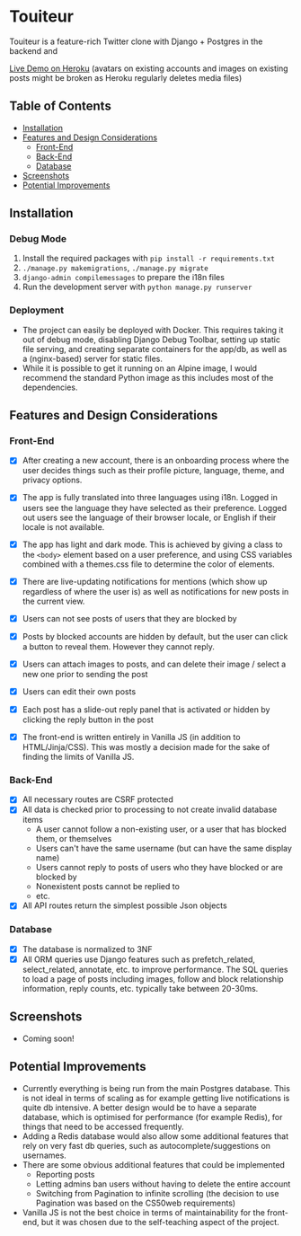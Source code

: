 # Touiteur

Touiteur is a feature-rich Twitter clone with Django + Postgres in the backend and 

[Live Demo on Heroku](https://touiteur-app.herokuapp.com/) (avatars on existing accounts and images on existing posts might be broken as Heroku regularly deletes media files)

## Table of Contents

*   [Installation](#installation)
*   [Features and Design Considerations](#features-and-design-considerations)
    *   [Front-End](#front-end)
    *   [Back-End](#back-end)
    *   [Database](#database)
*   [Screenshots](#screenshots)
*   [Potential Improvements](#potential-improvements)

## Installation

### Debug Mode
1. Install the required packages with `pip install -r requirements.txt`
2. `./manage.py makemigrations`, `./manage.py migrate`
3. `django-admin compilemessages` to prepare the i18n files
4. Run the development server with `python manage.py runserver`

### Deployment
- The project can easily be deployed with Docker. This requires taking it out of debug mode, disabling Django Debug Toolbar, setting up static file serving, and creating separate containers for the app/db, as well as a (nginx-based) server for static files. 
- While it is possible to get it running on an Alpine image, I would recommend the standard Python image as this includes most of the dependencies.

## Features and Design Considerations

### Front-End
- [x] After creating a new account, there is an onboarding process where the user decides things such as their profile picture, language, theme, and privacy options.
- [x] The app is fully translated into three languages using i18n. Logged in users see the language they have selected as their preference. Logged out users see the language of their browser locale, or English if their locale is not available.
- [x] The app has light and dark mode. This is achieved by giving a class to the `<body>` element based on a user preference, and using CSS variables combined with a themes.css file to determine the color of elements.
- [x] There are live-updating notifications for mentions (which show up regardless of where the user is) as well as notifications for new posts in the current view.
- [x] Users can not see posts of users that they are blocked by
- [x] Posts by blocked accounts are hidden by default, but the user can click a button to reveal them. However they cannot reply.
- [x] Users can attach images to posts, and can delete their image / select a new one prior to sending the post
- [x] Users can edit their own posts
- [x] Each post has a slide-out reply panel that is activated or hidden by clicking the reply button in the post
- [x] The front-end is written entirely in Vanilla JS (in addition to HTML/Jinja/CSS). This was mostly a decision made for the sake of finding the limits of Vanilla JS.


### Back-End
- [x] All necessary routes are CSRF protected
- [x] All data is checked prior to processing to not create invalid database items
    - A user cannot follow a non-existing user, or a user that has blocked them, or themselves
    - Users can't have the same username (but can have the same display name)
    - Users cannot reply to posts of users who they have blocked or are blocked by
    - Nonexistent posts cannot be replied to
    - etc.
- [x] All API routes return the simplest possible Json objects

### Database
- [x] The database is normalized to 3NF
- [x] All ORM queries use Django features such as prefetch_related, select_related, annotate, etc. to improve performance. The SQL queries to load a page of posts including images, follow and block relationship information, reply counts, etc. typically take between 20-30ms.

## Screenshots
- Coming soon!

## Potential Improvements
- Currently everything is being run from the main Postgres database. This is not ideal in terms of scaling as for example getting live notifications is quite db intensive. A better design would be to have a separate database, which is optimised for performance (for example Redis), for things that need to be accessed frequently.
- Adding a Redis database would also allow some additional features that rely on very fast db queries, such as autocomplete/suggestions on usernames.
- There are some obvious additional features that could be implemented
  - Reporting posts
  - Letting admins ban users without having to delete the entire account
  - Switching from Pagination to infinite scrolling (the decision to use Pagination was based on the CS50web requirements)
- Vanilla JS is not the best choice in terms of maintainability for the front-end, but it was chosen due to the self-teaching aspect of the project.